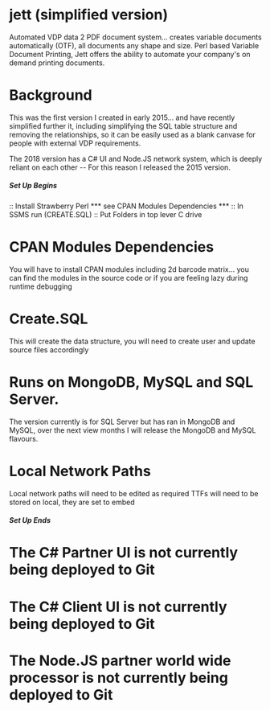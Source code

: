 # jett (simplified version)
Automated VDP data 2 PDF document system... creates variable documents automatically (OTF), all documents any shape and size. 
Perl based Variable Document Printing, Jett offers the ability to automate your company's on demand printing documents.

# Background
This was the first version I created in early 2015... and have recently simplified further it, including  simplifying the SQL table structure and removing the relationships, so it can be easily used as a blank canvase for people with external VDP requirements.

The 2018 version has a C# UI and Node.JS network system, which is deeply reliant on each other -- For this reason I released the 2015 version.

##### Set Up Begins

:: Install Strawberry Perl *** see CPAN Modules Dependencies ***
:: In SSMS run (CREATE.SQL)
:: Put Folders in top lever C drive

# CPAN Modules Dependencies
You will have to install CPAN modules including 2d barcode matrix... you can find the modules in the source code or if you are feeling lazy during runtime debugging 

# Create.SQL
This will create the data structure, you will need to create user and update source files accordingly 

# Runs on MongoDB, MySQL and SQL Server.
The version currently is for SQL Server but has ran in MongoDB and MySQL, over the next view months I will release the MongoDB and MySQL flavours.

# Local Network Paths
Local network paths will need to be edited as required
TTFs will need to be stored on local, they are set to embed 

##### Set Up Ends

# The C# Partner UI is not currently being deployed to Git
# The C# Client UI is not currently being deployed to Git
# The Node.JS partner world wide processor is not currently being deployed to Git
